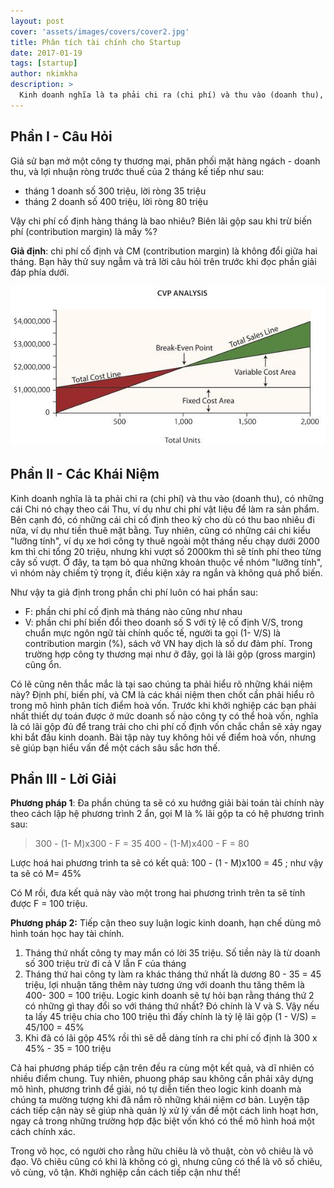 ```yaml
---
layout: post
cover: 'assets/images/covers/cover2.jpg'
title: Phân tích tài chính cho Startup
date: 2017-01-19
tags: [startup]
author: nkimkha
description: >
  Kinh doanh nghĩa là ta phải chi ra (chi phí) và thu vào (doanh thu), có những cái Chi nó chạy theo cái Thu, ví dụ như chi phí vật liệu để làm ra sản phẩm. Bên cạnh đó, có những cái chi cố định theo kỳ cho dù có thu bao nhiêu đi nữa, ví dụ như tiền thuê mặt bằng. Tuy nhiên, cũng có những cái chi kiểu "lưỡng tính", ví dụ xe hơi công ty thuê ngoài một tháng nếu chạy dưới 2000 km thì chi tổng 20 triệu, nhưng khi vượt số 2000km thì sẽ tính phí theo từng cây số vượt. Ở đây, ta tạm bỏ qua những khoản thuộc về nhóm "lưỡng tính", vì nhóm này chiếm tỷ trọng ít, điều kiện xảy ra ngắn và không quá phổ biến.
---
```


Phần I - Câu Hỏi
--------

Giả sử bạn mở một công ty thương mại, phân phối mặt hàng ngách - doanh thu, và lợi nhuận ròng trước thuế của 2 tháng kế tiếp như sau:

- tháng 1 doanh số 300 triệu, lời ròng 35 triệu
- tháng 2 doanh số 400 triệu, lời ròng 80 triệu

Vậy chi phí cố định hàng tháng là bao nhiêu? Biên lãi gộp sau khi trừ biến phí (contribution margin) là mấy %?

**Giả định**: chi phí cố định và CM (contribution margin) là không đổi giữa hai tháng.
Bạn hãy thử suy ngẫm và trả lời câu hỏi trên trước khi đọc phần giải đáp phía dưới.

![phan-tich-tai-chinh.jpg](/assets/media/phan-tich-tai-chinh.jpg)

Phần II - Các Khái Niệm
-----------

Kinh doanh nghĩa là ta phải chi ra (chi phí) và thu vào (doanh thu), có những cái Chi nó chạy theo cái Thu, ví dụ như chi phí vật liệu để làm ra sản phẩm. Bên cạnh đó, có những cái chi cố định theo kỳ cho dù có thu bao nhiêu đi nữa, ví dụ như tiền thuê mặt bằng. Tuy nhiên, cũng có những cái chi kiểu "lưỡng tính", ví dụ xe hơi công ty thuê ngoài một tháng nếu chạy dưới 2000 km thì chi tổng 20 triệu, nhưng khi vượt số 2000km thì sẽ tính phí theo từng cây số vượt. Ở đây, ta tạm bỏ qua những khoản thuộc về nhóm "lưỡng tính", vì nhóm này chiếm tỷ trọng ít, điều kiện xảy ra ngắn và không quá phổ biến.

Như vậy ta giả định trong phần chi phí luôn có hai phần sau:

- F: phần chi phí cố định mà tháng nào cũng như nhau
- V: phần chi phí biến đổi theo doanh số S với tỷ lệ cố định V/S, trong chuẩn mực ngôn ngữ tài chính quốc tế, người ta gọi (1- V/S) là contribution margin (%), sách vở VN hay dịch là số dư đảm phí. Trong trường hợp công ty thương mại như ở đây, gọi là lãi gộp (gross margin) cũng ổn.

Có lẽ cũng nên thắc mắc là tại sao chúng ta phải hiểu rõ những khái niệm này? Định phí, biến phí, và CM là các khái niệm then chốt cần phải hiểu rõ trong mô hình phân tích điểm hoà vốn. Trước khi khởi nghiệp các bạn phải nhất thiết dự toán được ở mức doanh số nào công ty có thể hoà vốn, nghĩa là có lãi gộp đủ để trang trải cho chi phí cố định vốn chắc chắn sẽ xảy ngay khi bắt đầu kinh doanh. Bài tập này tuy không hỏi về điểm hoà vốn, nhưng sẽ giúp bạn hiểu vấn đề một cách sâu sắc hơn thế.

Phần III - Lời Giải
----------

**Phương pháp 1**: Đa phần chúng ta sẽ có xu hướng giải bài toán tài chính này theo cách lập hệ phương trình 2 ẩn, gọi M là % lãi gộp ta có hệ phương trình sau:

> 300 - (1- M)x300 - F = 35
> 400 - (1-M)x400 - F = 80

Lược hoá hai phương trình ta sẽ có kết quả: 100 - (1 - M)x100 = 45 ; như vậy ta sẽ có M= 45%

Có M rồi, đưa kết quả này vào một trong hai phương trình trên ta sẽ tính được F = 100 triệu.

**Phương pháp 2:** Tiếp cận theo suy luận logic kinh doanh, hạn chế dùng mô hình toán học hay tài chính.

1. Tháng thứ nhất công ty may mắn có lời 35 triệu. Số tiền này là từ doanh số 300 triệu trừ đi cả V lẫn F của tháng
2. Tháng thứ hai công ty làm ra khác tháng thứ nhất là dương 80 - 35 = 45 triệu, lợi nhuận tăng thêm này tương ứng với doanh thu tăng thêm là 400- 300 = 100 triệu. Logic kinh doanh sẽ tự hỏi bạn rằng tháng thứ 2 có những gì thay đổi so với tháng thứ nhất? Đó chính là V và S. Vậy nếu ta lấy 45 triệu chia cho 100 triệu thì đấy chính là tỷ lệ lãi gộp (1 - V/S) = 45/100 = 45%
3. Khi đã có lãi gộp 45% rồi thì sẽ dễ dàng tính ra chi phí cố định là 300 x 45% - 35 = 100 triệu

Cả hai phương pháp tiếp cận trên đều ra cùng một kết quả, và dĩ nhiên có nhiều điểm chung. Tuy nhiên, phuong pháp sau không cần phải xây dựng mô hình, phương trình để giải, nó tự diễn tiến theo logic kinh doanh mà chúng ta mường tượng khi đã nắm rõ những khái niệm cơ bản. Luyện tập cách tiếp cận này sẽ giúp nhà quản lý xử lý vấn đề một cách linh hoạt hơn, ngay cả trong những trường hợp đặc biệt vốn khó có thể mô hình hoá một cách chính xác.

Trong võ học, có người cho rằng hữu chiêu là võ thuật, còn vô chiêu là võ đạo. Vô chiêu cũng có khi là không có gì, nhưng cũng có thể là vô số chiêu, vô cùng, vô tận. Khởi nghiệp cần cách tiếp cận như thế!
